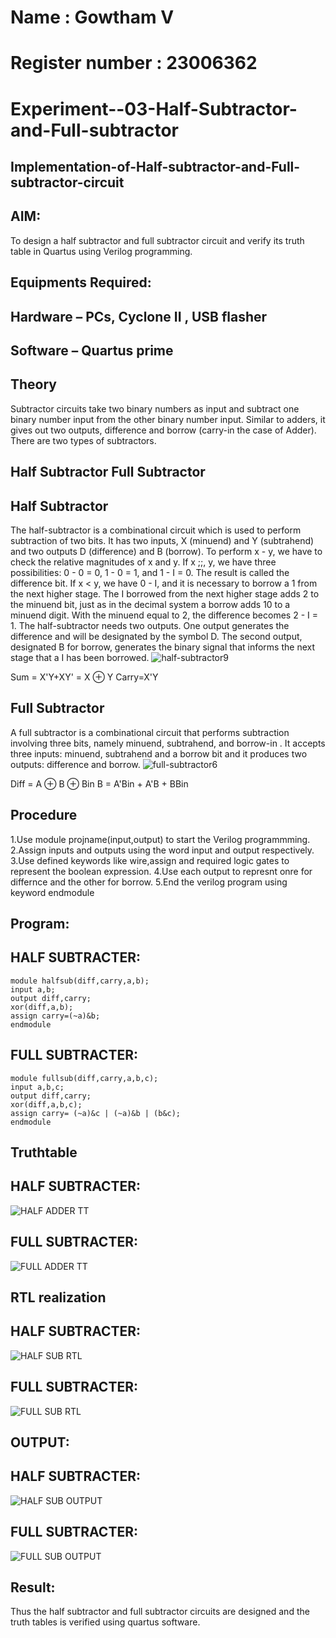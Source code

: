 # Name : Gowtham V
# Register number : 23006362
# Experiment--03-Half-Subtractor-and-Full-subtractor
## Implementation-of-Half-subtractor-and-Full-subtractor-circuit
## AIM:
To design a half subtractor and full subtractor circuit and verify its truth table in Quartus using Verilog programming.

## Equipments Required:
## Hardware – PCs, Cyclone II , USB flasher
## Software – Quartus prime
## Theory
Subtractor circuits take two binary numbers as input and subtract one binary number input from the other binary number input. Similar to adders, it gives out two outputs, difference and borrow (carry-in the case of Adder). There are two types of subtractors.

## Half Subtractor Full Subtractor
## Half Subtractor
The half-subtractor is a combinational circuit which is used to perform subtraction of two bits. It has two inputs, X (minuend) and Y (subtrahend) and two outputs D (difference) and B (borrow). To perform x - y, we have to check the relative magnitudes of x and y. If x ;;, y, we have three possibilities: 0 - 0 = 0, 1 - 0 = 1, and 1 - I = 0. The result is called the difference bit. If x < y, we have 0 - I, and it is necessary to borrow a 1 from the next higher stage. The I borrowed from the next higher stage adds 2 to the minuend bit, just as in the decimal system a borrow adds 10 to a minuend digit. With the minuend equal to 2, the difference becomes 2 - I = 1. The half-subtractor needs two outputs. One output generates the difference and will be designated by the symbol D. The second output, designated B for borrow, generates the binary signal that informs the next stage that a I has been borrowed.
![half-subtractor9](https://user-images.githubusercontent.com/36288975/166112538-58c3bc7c-ee5d-4e6a-ac8d-8e8328efe27a.png)


Sum = X'Y+XY' = X ⊕ Y
Carry=X'Y

## Full Subtractor
A full subtractor is a combinational circuit that performs subtraction involving three bits, namely minuend, subtrahend, and borrow-in . It accepts three inputs: minuend, subtrahend and a borrow bit and it produces two outputs: difference and borrow. 
![full-subtractor6](https://user-images.githubusercontent.com/36288975/166112541-24c68359-3de8-4674-ae22-8272ffc385ed.png)


Diff = A ⊕ B ⊕ Bin B = A'Bin + A'B + BBin

## Procedure
1.Use module projname(input,output) to start the Verilog programmming. 
2.Assign inputs and outputs using the word input and output respectively.
3.Use defined keywords like wire,assign and required logic gates to represent the boolean expression.
4.Use each output to represnt onre for differnce and the other for borrow. 5.End the verilog program using keyword endmodule


## Program:
## HALF SUBTRACTER:
```
module halfsub(diff,carry,a,b);
input a,b;
output diff,carry;
xor(diff,a,b);
assign carry=(~a)&b;
endmodule
```
## FULL SUBTRACTER:
```
module fullsub(diff,carry,a,b,c);
input a,b,c;
output diff,carry;
xor(diff,a,b,c);
assign carry= (~a)&c | (~a)&b | (b&c);
endmodule
```
## Truthtable
## HALF SUBTRACTER:
![HALF ADDER TT](https://github.com/Gowtham-jk/Experiment--03-Half-Subtractor-and-Full-subtractor/assets/149857834/1efc0409-c058-4045-acfc-b936e469c6d2)
## FULL SUBTRACTER:

![FULL ADDER TT](https://github.com/Gowtham-jk/Experiment--03-Half-Subtractor-and-Full-subtractor/assets/149857834/592bb48a-71ff-445c-a524-b7ff528c75e2)





##  RTL realization
## HALF SUBTRACTER:
![HALF SUB RTL](https://github.com/Gowtham-jk/Experiment--03-Half-Subtractor-and-Full-subtractor/assets/149857834/6d8ab921-d8bb-41ce-a463-6c4a5149c2c6)
## FULL SUBTRACTER:
![FULL SUB RTL](https://github.com/Gowtham-jk/Experiment--03-Half-Subtractor-and-Full-subtractor/assets/149857834/f24cb501-c32e-4ede-9d8a-01860b0c58fa)


## OUTPUT:
## HALF SUBTRACTER:
![HALF SUB OUTPUT](https://github.com/Gowtham-jk/Experiment--03-Half-Subtractor-and-Full-subtractor/assets/149857834/aacf5ff3-a332-45ac-a161-5a78cb45508b)
## FULL SUBTRACTER:
![FULL SUB OUTPUT](https://github.com/Gowtham-jk/Experiment--03-Half-Subtractor-and-Full-subtractor/assets/149857834/85e49820-8143-470b-af29-3221b0d0d808)


## Result:
Thus the half subtractor and full subtractor circuits are designed and the truth tables is verified using quartus software.
